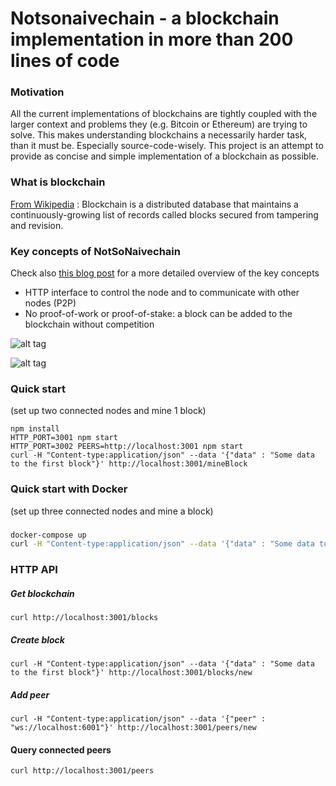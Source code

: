 # Notsonaivechain - a blockchain implementation in more than 200 lines of code

### Motivation
All the current implementations of blockchains are tightly coupled with the larger context and problems they (e.g. Bitcoin or Ethereum) are trying to solve. This makes understanding blockchains a necessarily harder task, than it must be. Especially source-code-wisely. This project is an attempt to provide as concise and simple implementation of a blockchain as possible.

 
### What is blockchain
[From Wikipedia](https://en.wikipedia.org/wiki/Blockchain_(database)) : Blockchain is a distributed database that maintains a continuously-growing list of records called blocks secured from tampering and revision.

### Key concepts of NotSoNaivechain
Check also [this blog post](https://medium.com/@lhartikk/a-blockchain-in-200-lines-of-code-963cc1cc0e54#.dttbm9afr5) for a more detailed overview of the key concepts
* HTTP interface to control the node and to communicate with other nodes (P2P)
* No proof-of-work or proof-of-stake: a block can be added to the blockchain without competition

![alt tag](img/naivechain_blockchain.png)

![alt tag](img/naivechain_components.png)

### Quick start
(set up two connected nodes and mine 1 block)
```
npm install
HTTP_PORT=3001 npm start
HTTP_PORT=3002 PEERS=http://localhost:3001 npm start
curl -H "Content-type:application/json" --data '{"data" : "Some data to the first block"}' http://localhost:3001/mineBlock
```

### Quick start with Docker
(set up three connected nodes and mine a block)
###
```sh
docker-compose up
curl -H "Content-type:application/json" --data '{"data" : "Some data to the first block"}' http://localhost:3001/mineBlock
```

### HTTP API
##### Get blockchain
```
curl http://localhost:3001/blocks
```
##### Create block
```
curl -H "Content-type:application/json" --data '{"data" : "Some data to the first block"}' http://localhost:3001/blocks/new
``` 
##### Add peer
```
curl -H "Content-type:application/json" --data '{"peer" : "ws://localhost:6001"}' http://localhost:3001/peers/new
```
#### Query connected peers
```
curl http://localhost:3001/peers
```
